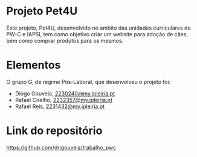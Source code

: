 # Projeto Pet4U

Este projeto, Pet4U, desenvolvido no ambito das unidades curriculares de PW-C e IAPSI, tem como objetivo criar um website para adoção de cães, bem como comprar produtos para os mesmos.

# Elementos

O grupo G, de regime Pós-Laboral, que desenvolveu o projeto foi:

- Diogo Gouveia, 2230240@my.ipleiria.pt
- Rafael Coelho, 2232357@my.ipleiria.pt
- Rafael Reis, 2231432@my.ipleiria.pt

# Link do repositório

https://github.com/drjgouveia/trabalho_pwc

